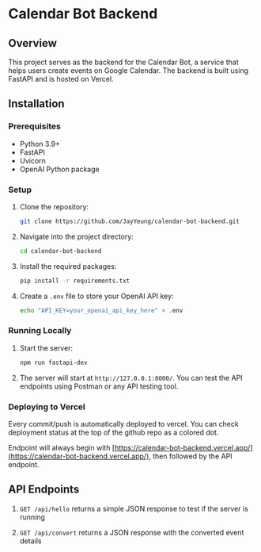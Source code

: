 # Calendar Bot Backend

## Overview

This project serves as the backend for the Calendar Bot, a service that helps users create events on Google Calendar. The backend is built using FastAPI and is hosted on Vercel.

## Installation

### Prerequisites

-   Python 3.9+
-   FastAPI
-   Uvicorn
-   OpenAI Python package

### Setup

1. Clone the repository:

    ```bash
    git clone https://github.com/JayYeung/calendar-bot-backend.git
    ```

2. Navigate into the project directory:

    ```bash
    cd calendar-bot-backend
    ```

3. Install the required packages:

    ```bash
    pip install -r requirements.txt
    ```

4. Create a `.env` file to store your OpenAI API key:
    ```bash
    echo "API_KEY=your_openai_api_key_here" > .env
    ```

### Running Locally

1. Start the server:

    ```bash
    npm run fastapi-dev
    ```

2. The server will start at `http://127.0.0.1:8000/`. You can test the API endpoints using Postman or any API testing tool.

### Deploying to Vercel

Every commit/push is automatically deployed to vercel. You can check deployment status at the top of the github repo as a colored dot.

Endpoint will always begin with [https://calendar-bot-backend.vercel.app/](https://calendar-bot-backend.vercel.app/), then followed by the API endpoint.

## API Endpoints

1. `GET /api/hello`
   returns a simple JSON response to test if the server is running

2. `GET /api/convert`
   returns a JSON response with the converted event details
